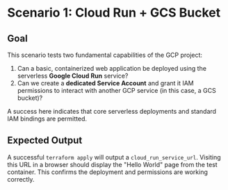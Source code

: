 # Scenario 1: Cloud Run + GCS Bucket

## Goal
This scenario tests two fundamental capabilities of the GCP project:
1.  Can a basic, containerized web application be deployed using the serverless **Google Cloud Run** service?
2.  Can we create a **dedicated Service Account** and grant it IAM permissions to interact with another GCP service (in this case, a GCS bucket)?

A success here indicates that core serverless deployments and standard IAM bindings are permitted.

## Expected Output
A successful `terraform apply` will output a `cloud_run_service_url`. Visiting this URL in a browser should display the "Hello World" page from the test container. This confirms the deployment and permissions are working correctly.
